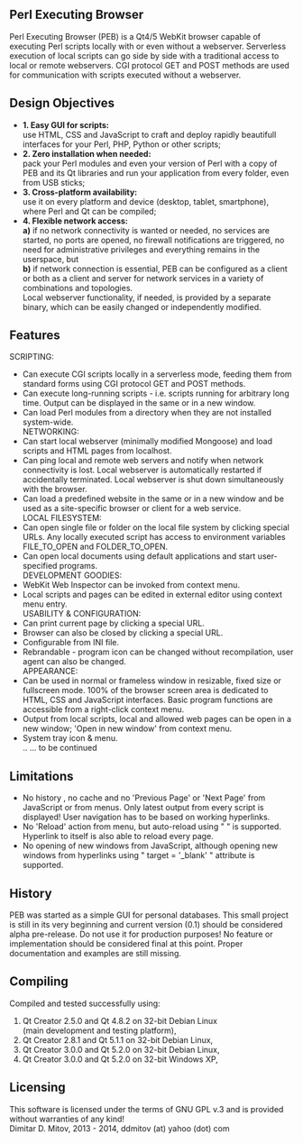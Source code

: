   
Perl Executing Browser  
----------------------------------------------------------------------------------------
  
Perl Executing Browser (PEB) is a Qt4/5 WebKit browser capable of executing Perl scripts locally with or even without a webserver. Serverless execution of local scripts can go side by side with a traditional access to local or remote webservers. CGI protocol GET and POST methods are used for communication with scripts executed without a webserver.  
  
Design Objectives
----------------------------------------------------------------------------------------
  
* **1. Easy GUI for scripts:**  
    use HTML, CSS and JavaScript to craft and deploy rapidly beautifull interfaces for your Perl, PHP, Python or other scripts;  
* **2. Zero installation when needed:**  
    pack your Perl modules and even your version of Perl with a copy of PEB and its Qt libraries and run your application from every folder, even from USB sticks;  
* **3. Cross-platform availability:**  
    use it on every platform and device (desktop, tablet, smartphone), where Perl and Qt can be compiled;  
* **4. Flexible network access:**  
    **a)** if no network connectivity is wanted or needed, no services are started, no ports are opened, no firewall notifications are triggered, no need for administrative privileges and everything remains in the userspace, but  
    **b)** if network connection is essential, PEB can be configured as a client or both as a client and server for network services in a variety of combinations and topologies.  
    Local webserver functionality, if needed, is provided by a separate binary, which can be easily changed or independently modified.  
  
Features
----------------------------------------------------------------------------------------
  
SCRIPTING:  
* Can execute CGI scripts locally in a serverless mode, feeding them from standard forms using CGI protocol GET and POST methods.  
* Can execute long-running scripts - i.e. scripts running for arbitrary long time. Output can be displayed in the same or in a new window.  
* Can load Perl modules from a directory when they are not installed system-wide.  
NETWORKING:  
* Can start local webserver (minimally modified Mongoose) and load scripts and HTML pages from localhost.  
* Can ping local and remote web servers and notify when network connectivity is lost. Local webserver is automatically restarted if accidentally terminated. Local webserver is shut down simultaneously with the browser.  
* Can load a predefined website in the same or in a new window and be used as a site-specific browser or client for a web service.  
LOCAL FILESYSTEM:  
* Can open single file or folder on the local file system by clicking special URLs. Any locally executed script has access to environment variables FILE_TO_OPEN and FOLDER_TO_OPEN.  
* Can open local documents using default applications and start user-specified programs.  
DEVELOPMENT GOODIES:  
* WebKit Web Inspector can be invoked from context menu.  
* Local scripts and pages can be edited in external editor using context menu entry.  
USABILITY & CONFIGURATION:  
* Can print current page by clicking a special URL.  
* Browser can also be closed by clicking a special URL.  
* Configurable from INI file.  
* Rebrandable - program icon can be changed without recompilation, user agent can also be changed.  
APPEARANCE:  
* Can be used in normal or frameless window in resizable, fixed size or fullscreen mode. 100% of the browser screen area is dedicated to HTML, CSS and JavaScript interfaces. Basic program functions are accessible from a right-click context menu.  
* Output from local scripts, local and allowed web pages can be open in a new window; 'Open in new window' from context menu.  
* System tray icon & menu.  
..
... to be continued
  
Limitations
----------------------------------------------------------------------------------------
  
* No history , no cache and no 'Previous Page' or 'Next Page' from JavaScript or from menus. Only latest output from every script is displayed! User navigation has to be based on working hyperlinks.  
* No 'Reload' action from menu, but auto-reload using " <meta http-equiv='refresh' content='XX'> " is supported. Hyperlink to itself is also able to reload every page.  
* No opening of new windows from JavaScript, although opening new windows from hyperlinks using " target = '_blank' " attribute is supported.  
  
History
----------------------------------------------------------------------------------------
  
PEB was started as a simple GUI for personal databases. This small project is still in its very beginning and current version (0.1) should be considered alpha pre-release. Do not use it for production purposes! No feature or implementation should be considered final at this point. Proper documentation and examples are still missing.  
  
Compiling
----------------------------------------------------------------------------------------
  
Compiled and tested successfully using:  
1. Qt Creator 2.5.0 and Qt 4.8.2 on 32-bit Debian Linux  
(main development and testing platform),  
2. Qt Creator 2.8.1 and Qt 5.1.1 on 32-bit Debian Linux,  
3. Qt Creator 3.0.0 and Qt 5.2.0 on 32-bit Debian Linux,  
4. Qt Creator 3.0.0 and Qt 5.2.0 on 32-bit Windows XP,  
  
Licensing
----------------------------------------------------------------------------------------
  
This software is licensed under the terms of GNU GPL v.3 and is provided without warranties of any kind!  
Dimitar D. Mitov, 2013 - 2014, ddmitov (at) yahoo (dot) com  
  